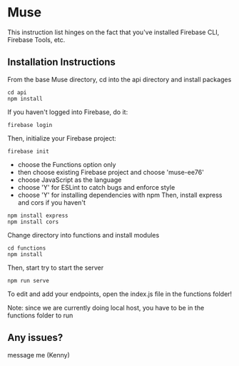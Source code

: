 # Muse 
This instruction list hinges on the fact that you've installed Firebase CLI, Firebase Tools, etc.

## Installation Instructions
From the base Muse directory, cd into the api directory and install packages
```
cd api
npm install
```
If you haven't logged into Firebase, do it:
```
firebase login
```
Then, initialize your Firebase project: 
```
firebase init
```
- choose the Functions option only
- then choose existing Firebase project and choose 'muse-ee76'
- choose JavaScript as the language
- choose 'Y' for ESLint to catch bugs and enforce style
- choose 'Y' for installing dependencies with npm
Then, install express and cors if you haven't
```
npm install express
npm install cors
```
Change directory into functions and install modules
```
cd functions
npm install
```
Then, start try to start the server
```
npm run serve
```
To edit and add your endpoints, open the index.js file in the functions folder!

Note: since we are currently doing local host, you have to be in the functions folder to run

## Any issues? 
message me (Kenny)
